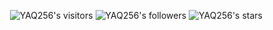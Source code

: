 <p align="right">
	<img alt="YAQ256's visitors" src="https://komarev.com/ghpvc/?username=YAQ256&color=0065bd&style=flat&label=visitors" />
	<img alt="YAQ256's followers" src="https://img.shields.io/github/followers/crtorres?color=blue" />
	<img alt="YAQ256's stars" src="https://img.shields.io/github/stars/crtorres?color=blue" />
</p>
